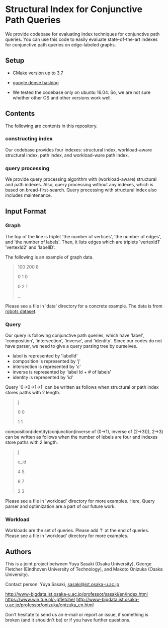 # Structural Index for Conjunctive Path Queries

We provide codebase for evaluating index techniques for conjunctive path queries.
You can use this code to easily evaluate state-of-the-art indexes for conjunctive path queries on edge-labeled graphs.


## Setup

- CMake version up to 3.7

- [google dense hashing](https://github.com/sparsehash/sparsehash)

- We tested the codebase only on ubuntu 16.04. So, we are not sure whether other OS and other versions work well.

## Contents
The following are contents in this repository.
### constructing index
Our codebase provides four indexes: structural index, workload-aware structural index, path index, and workload-ware path index.

### query processing
We provide query processing algorithm with (workload-aware) structural and path indexes. Also, query processing without any indexes, which is based on bread-first-search.
Query processing with structural index also includes maintenance.

## Input Format
### Graph

The top of the line is triplet 'the number of vertices', 'the number of edges', and 'the number of labels'.
Then, it lists edges which are triplets 'vertexId1' 'vertexId2' and 'labelID'.

The following is an example of graph data.
> 100 200 8
>
> 0 1 0
>
> 0 2 1
>
> ...

Please see a file in 'data' directory for a concrete example. The data is from [robots dataset](http://tinyurl.com/gnexfoy).

### Query
Our query is following conjunctive path queries, which have 'label', 'composition', 'intersection', 'inverse', and 'identity'.
Since our codes do not have parser, we need to give a query parsing tree by ourselves.

- label is represented by 'labelId'
- composition is represented by 'j'
- intersection is represented by 'c'
- inverse is represented by 'label Id + # of labels'
- identity is represented by 'id'

Query '0->0->1->1' can be written as follows when structural or path index stores paths with 2 length.
> j
>
> 0 0
>
> 1 1

composition(identity(conjunction(inverse of (0->1), inverse of (2->3))), 2->3) can be written as follows when the number of lebels are four and indexes store paths with 2 length.
> j
>
> c_id
>
> 4 5
>
> 6 7
>
> 2 3

Please see a file in 'workload' directory for more examples.
Here, Query parser and optimization are a part of our future work.

### Workload
Workloads are the set of queries. Please add '!' at the end of queries.
Please see a file in 'workload' directory for more examples.


## Authors

This is a joint project between Yuya Sasaki (Osaka University), George Fletcher (Eindhoven University of Technology), and Makoto Onizuka (Osaka University).

Contact person: Yuya Sasaki, sasaki@ist.osaka-u.ac.jp

http://www-bigdata.ist.osaka-u.ac.jp/professor/sasaki/en/index.html
https://www.win.tue.nl/~gfletche/
http://www-bigdata.ist.osaka-u.ac.jp/professor/onizuka/onizuka_en.html

Don't hesitate to send us an e-mail or report an issue, if something is broken (and it shouldn't be) or if you have further questions.
